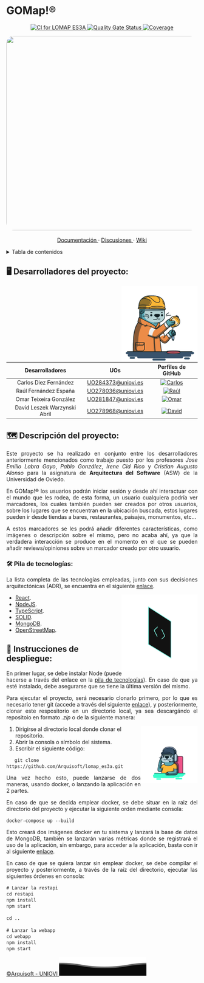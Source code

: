 # GOMap!®

<p align="center">
   <a href="https://github.com/Arquisoft/lomap_es3a/actions/workflows/lomap_es3a.yml">
      <img alt="CI for LOMAP ES3A" src="https://github.com/Arquisoft/lomap_es3a/actions/workflows/lomap_es3a.yml/badge.svg">
   </a>
   <a href="https://sonarcloud.io/summary/new_code?id=Arquisoft_lomap_es3a">
      <img alt="Quality Gate Status" src="https://sonarcloud.io/api/project_badges/measure?project=Arquisoft_lomap_es3a&metric=alert_status">
   </a>
   <a href="https://sonarcloud.io/summary/new_code?id=Arquisoft_lomap_es3a">
      <img alt="Coverage" src="https://sonarcloud.io/api/project_badges/measure?project=Arquisoft_lomap_es3a&metric=coverage">
   </a>
</p>

<img src="https://user-images.githubusercontent.com/91057639/218590043-d4243147-e5c0-4f7b-8fed-12ed8d290490.png" width="1024" height="512" style="border-radius: 20px">

<p align="center">
   <a href="https://arquisoft.github.io/lomap_es3a/">
      Documentación
   </a>
   ·
   <a href="https://github.com/Arquisoft/lomap_es3a/discussions">
      Discusiones
   </a>
   ·
   <a href="https://github.com/Arquisoft/lomap_es3a/wiki">
      Wiki
   </a>
</p>

<details>
  <summary>Tabla de contenidos</summary>
  <ol>
    <li>
      <a href="#🖥️-desarrolladores-del-proyecto">
         Desarrolladores del proyecto.
      </a>
    </li>
    <li>
      <a href="#🗺️-descripción-del-proyecto">
         Descripción del proyecto.
      </a>
      <ol>
         <li>
            <a href="#🛠-pila-de-tecnologías">
               Pila de tecnologías.
            </a>
      </ol>
    </li>
    <li>
      <a href="#📑-instrucciones-de-despliegue">
         Instrucciones de despliegue.
      </a>
    </li>
  </ol>
</details>

## 🖥️ Desarrolladores del proyecto:
<img align="right" width="200" height="200" src="designs/measuring_oil.gif">

|       Desarrolladores        |        UOs         |                                                       Perfiles de GitHub                                                       |
|:----------------------------:|:------------------:|:------------------------------------------------------------------------------------------------------------------------------:|
|    Carlos Diez Fernández     | UO284373@uniovi.es |  <a href="https://github.com/uo284373"><img alt="Carlos" src="https://img.shields.io/badge/UO284373-Carlos Diez-success"></a>  |
|    Raúl Fernández España     | UO278036@uniovi.es |   <a href="https://github.com/UO278036"><img alt="Raúl" src="https://img.shields.io/badge/UO278036-Raúl Fernández-blue"></a>   |
|    Omar Teixeira González    | UO281847@uniovi.es |    <a href="https://github.com/Omitg24"><img alt="Omar" src="https://img.shields.io/badge/UO281847-Omar Teixeira-red"></a>     |
| David Leszek Warzynski Abril | UO278968@uniovi.es | <a href="https://github.com/UO278968"><img alt="David" src="https://img.shields.io/badge/UO278968-David Warzynski-purple"></a> |


## 🗺️ Descripción del proyecto:

<p align="justify">
Este proyecto se ha realizado en conjunto entre los desarrolladores anteriormente mencionados como trabajo puesto por los profesores <em>Jose Emilio Labra Gayo</em>, <em>Pablo González</em>, <em>Irene Cid Rico</em> y <em>Cristian Augusto Alonso</em> para la asignatura de <strong>Arquitectura del Software</strong> (ASW) de la Universidad de Oviedo. 
</p>
<p align="justify">
En GOMap!® los usuarios podrán iniciar sesión y desde ahí interactuar con el mundo que les rodea, de esta forma, un usuario cualquiera podría ver marcadores, los cuales también pueden ser creados por otros usuarios, sobre los lugares que se encuentran en la ubicación buscada, estos lugares pueden ir desde tiendas a bares, restaurantes, paisajes, monumentos, etc...
</p>
<p align="justify">
A estos marcadores se les podrá añadir diferentes características, como imágenes o descripción sobre el mismo, pero no acaba ahí, ya que la verdadera interacción se produce en el momento en el que se pueden añadir reviews/opiniones sobre un marcador creado por otro usuario.
</p>

### 🛠 Pila de tecnologías:
<p align="justify">
La lista completa de las tecnologías empleadas, junto con sus decisiones arquitectónicas (ADR), se encuentra en el siguiente <a href="https://github.com/Arquisoft/lomap_es3a/wiki/Decisiones-Arquitectonicas">enlace</a>.
</p>
<img align="right" width="200" height="200" src="designs/code.gif">
<ul>
   <li><a href="https://legacy.reactjs.org/">React</a>.</li>
   <li><a href="https://nodejs.org/en">NodeJS</a>.</li>
   <li><a href="https://www.typescriptlang.org/">TypeScript</a>.</li>
   <li><a href="https://solidproject.org/">SOLID</a>.</li>
   <li><a href="https://www.mongodb.com/">MongoDB</a>.</li>
   <li><a href="https://www.openstreetmap.org/">OpenStreetMap</a>.</li>
</ul>

## 📑 Instrucciones de despliegue:

<p align="justify">
   En primer lugar, se debe instalar Node (puede hacerse a través del enlace en la <a href="🛠-pila-de-tecnologías">pila de tecnologías</a>). En caso de que ya esté instalado, debe asegurarse que se tiene la última versión del mismo.
</p>
<p align="justify">
   Para ejecutar el proyecto, será necesario clonarlo primero, por lo que es necesario tener git (accede a través del siguiente <a href="https://git-scm.com/downloads">enlace</a>), y posteriormente, clonar este respositorio en un directorio local, ya sea descargándo el repositoio en formato <em>.zip</em> o de la siguiente manera:
</p>
<img align="right" width="150" height="150" src="designs/customer-service.gif">
<ol>
   <li>Dirigirse al directorio local donde clonar el repositorio.</li>
   <li>Abrir la consola o símbolo del sistema.</li>
   <li>Escribir el siguiente código:</li>
</ol>

```shell
   git clone https://github.com/Arquisoft/lomap_es3a.git
```
<p align="justify">
   Una vez hecho esto, puede lanzarse de dos maneras, usando docker, o lanzando la aplicación en 2 partes.
</p>
<p align="justify">
   En caso de que se decida emplear docker, se debe situar en la raiz del directorio del proyecto y ejecutar la siguiente orden mediante consola:
</p>

```shell
docker-compose up --build
```

<p align="justify">
   Esto creará dos imágenes docker en tu sistema y lanzará la base de datos de MongoDB, también se lanzarán varias métricas donde se registrará el uso de la aplicación, sin embargo, para acceder a la aplicación, basta con ir al siguiente <a href="http://localhost:3000">enlace</a>.
</p>

<p align="justify">
   En caso de que se quiera lanzar sin emplear docker, se debe compilar el proyecto y posteriormente, a través de la raíz del directorio, ejecutar las siguientes órdenes en consola:
</p>

```shell
# Lanzar la restapi
cd restapi
npm install
npm start

cd ..

# Lanzar la webapp
cd webapp
npm install
npm start
```

<footer align="left">
   <a href="https://arquisoft.github.io/">
      ©Arquisoft - UNIOVI
   </a>
   <img src="designs/footer.svg">
</footer>

